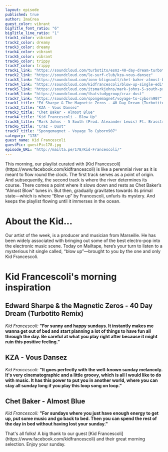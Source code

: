 ```yaml
---
layout: episode
published: true
author: ImaCrea
guest_color: vibrant
bigTitle_font_ratio: "6"
bigTitle_line_ratio: "1"
track1_color: vibrant
track2_color: dreamy
track3_color: dreamy
track4_color: vibrant
track5_color: vibrant
track6_color: trippy
track7_color: trippy
track1_link: "https://soundcloud.com/turbotito/esmz-40-day-dream-turbotito-remix"
track2_link: "https://soundcloud.com/le-surf-club/kza-vous-dansez"
track3_link: "https://soundcloud.com/ionn-blignault/chet-baker-almost-blue"
track4_link: "https://soundcloud.com/kidfrancescoli/blow-up-single-edit"
track5_link: "https://soundcloud.com/itsmarkjohns/mark-johns-5-south-prod-alexander-lewis-ft-brasstracks-1"
track6_link: "https://soundcloud.com/thatstudygroup/craz-dust"
track7_link: "https://soundcloud.com/spongemagnet/voyage-to-cyborn907"
track1_title: "Ed Sharpe & The Magnetic Zeros - 40 Day Dream (Turbotito Rmx)"
track2_title: "KZA - Vous Dansez"
track3_title: "Chet Baker - Almost Blue"
track4_title: "Kid Francescoli - Blow Up"
track5_title: "Mark Johns - 5 South (Prod. Alexander Lewis) Ft. Brasstracks"
track6_title: "Craz - Dust"
track7_title: "Spongemagnet - Voyage To Cyborn907"
category: "178"
guest_name: Kid Francescoli
guestPic: guestPic178.jpg
episode_URL: "http://mailta.pe/178/Kid-Francescoli/"
---
```


<p id="introduction">This morning, our playlist curated with [Kid Francescoli](https://www.facebook.com/kidfrancescoli) is like a perennial river as it is meant to flow round the clock. The first track serves as a point of origin. And subsequently, the second track is where the river determines its course. There comes a point where it slows down and rests as Chet Baker’s “Almost Blow” tunes in. But then, gradually gravitates towards its primal state—which is where “Blow up” by Francescoli, unfurls its mystery. And keeps the playlist flowing until it immerses in the ocean.</p>

# About the Kid...

Our artist of the week, is a producer and musician from Marseille. He has been widely associated with bringing out some of the best electro-pop into the electronic music scene. Today on Mailtape, here’s your turn to listen to a mysterious hit single called, “blow up”—brought to you by the one and only Kid Francescoli.


# Kid Francescoli's morning inspiration

## Edward Sharpe & the Magnetic Zeros - 40 Day Dream (Turbotito Remix)
_Kid Francescoli:_ **"**For sunny and happy sundays. It instantly makes me wanna get out of bed and start planning a lot of things to have fun all through the day.
Be careful at what you play right after because it might ruin this positive feeling.**"**

## KZA - Vous Dansez
_Kid Francescoli:_ **"**It goes perfectly with the well-known sunday melancoly.
It's very cinematographic and a little groovy, which is all I would like to do with music.
It has this power to put you in another world, where you can stay all sunday long if you play this loop song on loop.**"**

## Chet Baker - Almost Blue
_Kid Francescoli:_ **"**For sundays where you just have enough energy to get up, put some music and go back to bed.
Then you can spend the rest of the day in bed without having lost your sunday.**"**

<p id="outroduction">That's all folks! A big thank to our guest [Kid Francescoli](https://www.facebook.com/kidfrancescoli) and their great morning selection.
Enjoy your sunday.
</p>